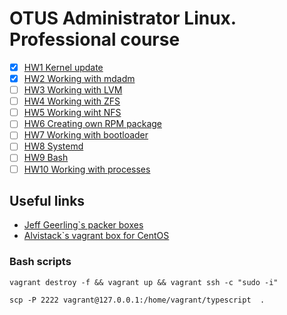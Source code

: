 # OTUS Administrator Linux. Professional course 

- [x] [HW1 Kernel update](https://github.com/refringerator/ots-kernel)
- [x] [HW2 Working with mdadm](https://github.com/refringerator/ots-kernel/tree/hw2_mdadm)
- [ ] [HW3 Working with LVM](https://github.com/refringerator/ots-kernel/tree/hw2_mdadm)
- [ ] [HW4 Working with ZFS](https://github.com/refringerator/ots-kernel/tree/hw2_mdadm)
- [ ] [HW5 Working wiht NFS](https://github.com/refringerator/ots-kernel/tree/hw2_mdadm)
- [ ] [HW6 Creating own RPM package](https://github.com/refringerator/ots-kernel/tree/hw2_mdadm)
- [ ] [HW7 Working with bootloader](https://github.com/refringerator/ots-kernel/tree/hw2_mdadm)
- [ ] [HW8 Systemd](https://github.com/refringerator/ots-kernel/tree/hw8_systemd)
- [ ] [HW9 Bash](https://github.com/refringerator/ots-kernel/tree/hw9_bash)
- [ ] [HW10 Working with processes](https://github.com/refringerator/ots-kernel/tree/hw10_processes)

## Useful links
* [Jeff Geerling`s packer boxes](https://github.com/geerlingguy/packer-boxes)
* [Alvistack`s vagrant box for CentOS](https://github.com/alvistack/vagrant-centos)
 
### Bash scripts
```
vagrant destroy -f && vagrant up && vagrant ssh -c "sudo -i"
```
```
scp -P 2222 vagrant@127.0.0.1:/home/vagrant/typescript  .
```
